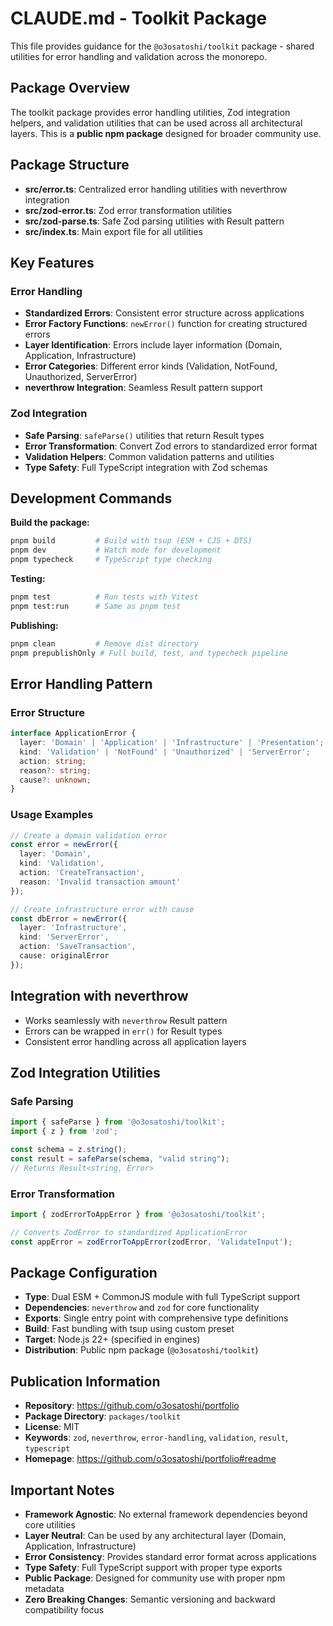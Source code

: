 # CLAUDE.md - Toolkit Package

This file provides guidance for the `@o3osatoshi/toolkit` package - shared utilities for error handling and validation across the monorepo.

## Package Overview

The toolkit package provides error handling utilities, Zod integration helpers, and validation utilities that can be used across all architectural layers. This is a **public npm package** designed for broader community use.

## Package Structure

- **src/error.ts**: Centralized error handling utilities with neverthrow integration
- **src/zod-error.ts**: Zod error transformation utilities
- **src/zod-parse.ts**: Safe Zod parsing utilities with Result pattern
- **src/index.ts**: Main export file for all utilities

## Key Features

### Error Handling
- **Standardized Errors**: Consistent error structure across applications
- **Error Factory Functions**: `newError()` function for creating structured errors
- **Layer Identification**: Errors include layer information (Domain, Application, Infrastructure)
- **Error Categories**: Different error kinds (Validation, NotFound, Unauthorized, ServerError)
- **neverthrow Integration**: Seamless Result pattern support

### Zod Integration
- **Safe Parsing**: `safeParse()` utilities that return Result types
- **Error Transformation**: Convert Zod errors to standardized error format
- **Validation Helpers**: Common validation patterns and utilities
- **Type Safety**: Full TypeScript integration with Zod schemas

## Development Commands

**Build the package:**
```bash
pnpm build         # Build with tsup (ESM + CJS + DTS)
pnpm dev           # Watch mode for development
pnpm typecheck     # TypeScript type checking
```

**Testing:**
```bash
pnpm test          # Run tests with Vitest
pnpm test:run      # Same as pnpm test
```

**Publishing:**
```bash
pnpm clean         # Remove dist directory
pnpm prepublishOnly # Full build, test, and typecheck pipeline
```

## Error Handling Pattern

### Error Structure
```typescript
interface ApplicationError {
  layer: 'Domain' | 'Application' | 'Infrastructure' | 'Presentation';
  kind: 'Validation' | 'NotFound' | 'Unauthorized' | 'ServerError';
  action: string;
  reason?: string;
  cause?: unknown;
}
```

### Usage Examples
```typescript
// Create a domain validation error
const error = newError({
  layer: 'Domain',
  kind: 'Validation',
  action: 'CreateTransaction',
  reason: 'Invalid transaction amount'
});

// Create infrastructure error with cause
const dbError = newError({
  layer: 'Infrastructure',
  kind: 'ServerError',
  action: 'SaveTransaction',
  cause: originalError
});
```

## Integration with neverthrow

- Works seamlessly with `neverthrow` Result pattern
- Errors can be wrapped in `err()` for Result types
- Consistent error handling across all application layers

## Zod Integration Utilities

### Safe Parsing
```typescript
import { safeParse } from '@o3osatoshi/toolkit';
import { z } from 'zod';

const schema = z.string();
const result = safeParse(schema, "valid string");
// Returns Result<string, Error>
```

### Error Transformation
```typescript
import { zodErrorToAppError } from '@o3osatoshi/toolkit';

// Converts ZodError to standardized ApplicationError
const appError = zodErrorToAppError(zodError, 'ValidateInput');
```

## Package Configuration

- **Type**: Dual ESM + CommonJS module with full TypeScript support
- **Dependencies**: `neverthrow` and `zod` for core functionality
- **Exports**: Single entry point with comprehensive type definitions
- **Build**: Fast bundling with tsup using custom preset
- **Target**: Node.js 22+ (specified in engines)
- **Distribution**: Public npm package (`@o3osatoshi/toolkit`)

## Publication Information

- **Repository**: https://github.com/o3osatoshi/portfolio
- **Package Directory**: `packages/toolkit`
- **License**: MIT
- **Keywords**: `zod`, `neverthrow`, `error-handling`, `validation`, `result`, `typescript`
- **Homepage**: https://github.com/o3osatoshi/portfolio#readme

## Important Notes

- **Framework Agnostic**: No external framework dependencies beyond core utilities
- **Layer Neutral**: Can be used by any architectural layer (Domain, Application, Infrastructure)
- **Error Consistency**: Provides standard error format across applications
- **Type Safety**: Full TypeScript support with proper type exports
- **Public Package**: Designed for community use with proper npm metadata
- **Zero Breaking Changes**: Semantic versioning and backward compatibility focus